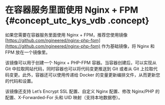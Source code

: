 # 在容器服务里面使用 Nginx + FPM {#concept_utc_kys_vdb .concept}

如果您需要在容器服务里面使用 Nginx + FPM，推荐您使用镜像 [https://github.com/ngineered/nginx-php-fpm](https://github.com/ngineered/nginx-php-fpm) 作为基础镜像，将 Nginx 和 FPM 放在一个镜像里。

该镜像可以用于创建一个 Nginx + PHP-FPM 容器。当容器创建后，可以实现从 Git 中拉取网站代码，同时容器也可以将代码变更推送到 Git 或者从 Git 上拉取代码变更。此外，容器还可以使用传递给 Docker 的变量更新编排文件，从而更新您的代码和设置。

该镜像还支持 Let’s Encrypt SSL 配置、自定义 Nginx 配置、修改 Nginx/PHP 的配置、X-Forwarded-For 头和 UID 映射（支持本地数据卷）。

